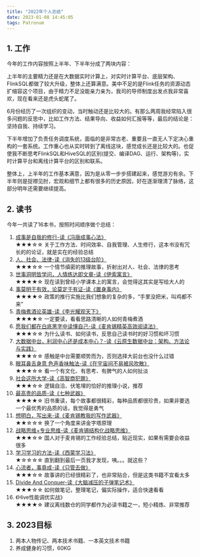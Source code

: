 ```yaml
---
title: "2022年个人总结"
date: 2023-01-08 14:45:05
tags: Patronum
---
```



## 1. 工作

今年的工作内容按照上半年、下半年分成了两块内容：

上半年的主要精力还是在大数据实时计算上，对实时计算平台、底层架构、FlinkSQL都做了较大升级，整体上还算满意。美中不足的是Flink任务的资源动态扩缩容这个项目，由于精力不足没能亲力亲为，我司的导师制度出发点我非常喜欢，现在看来还是虎头蛇尾了。

6月份经历了一次组织的变动，当时触动还是比较大的。有那么两周我经常陷入很多问题的反思中，比如工作方法、结果导向、收益如何汇报等等，最后的结论是：坚持自我、持续学习。

下半年增加了负责任务调度系统，面临的是非常古老、重要且一直无人下定决心重构的一套系统。工作重心也从实时转到了离线这块，感觉成长还是比较大的。也促使我不断思考FlinkSQL和HiveSQL的区别(提交、编译DAG、运行、架构等)，实时计算平台和离线计算平台的区别和联系。

整体上，上半年的工作基本满意，因为是从零一步步搭建起来，感觉游刃有余。下半年则是捉襟见肘，宏观和细节上都有很多的历史原因，好在逐渐理清了脉络，这部分明年还需要继续提高。

## 2. 读书

今年一共读了16本书，按照时间顺序做个总结：

1. [成事是自我的修行-读《冯唐成事心法》](https://izualzhy.cn/ftcsxf-reading)   
★★★☆☆  关于工作方法、时间效率、自我管理、人生修行，这本书没有冗长的的论证，就是实在的经验总结    
2. [人、社会、法律-读《消失的13级台阶》](https://izualzhy.cn/xsdssjtj-reading)    
★★★☆☆  一个情节缜密的推理故事，折射出对人、社会、法律的思考   
3. [世事洞明皆学问，人情练达即文章-读《伊索寓言》](https://izualzhy.cn/ysyy-reading)  
★★★★☆  现在读到曾经小学课本上的寓言，会觉得这其实是写给大人的  
4. [事莫明于有效，论莫定于有证-读《置身事内》](https://izualzhy.cn/zssn-reading)   
★★★★☆  政策的推行实施比我们想象的复杂的多，“手里没把米，叫鸡都不来”  
5. [青梅煮酒论英雄-读《李光耀观天下》](https://izualzhy.cn/lgygtx-reading)   
★★★★☆  一定要读，看看思路清晰的人如何青梅煮酒  
6. [愿我们都在白底黑字中读懂自己-读《麦肯锡精英高效阅读法》](https://izualzhy.cn/mkxjygxydf-reading)  
★★★☆☆  为什么读书、如何读书，反思自己读书时的好习惯和坏习惯  
7. [大数据中台，利润中心还是成本中心？-读《云原生数据中台：架构、方法论与实践》](https://izualzhy.cn/yun-yuan-sheng-shu-ju-zhong-tai-reading)   
★★★☆☆  感触是中台需要顺势而为，否则选择大前台也没什么过错  
8. [眼耳鼻舌身意 色声香味触法-读《在宇宙间不易被风吹散》](https://izualzhy.cn/gzsfz-reading)   
★★★☆☆  看一个有文化、有思考、有脾气的人如何扯淡   
9. [社会这所大学-读《高智商犯罪》](https://izualzhy.cn/zyzjbybfcs-reading)  
★★★☆☆  逻辑自洽、伏笔埋的恰好的推理小说，推荐  
10. [最高贵的品质-读《七种武器》](https://izualzhy.cn/qi-zhong-wu-qi-reading)  
★★★★☆  旧书重读，每个故事都很精彩，每种品质都很珍贵，如果非要选一个最优秀的品质的话，我觉得是勇气   
11. [想明白，写出来-读《麦肯锡教我的写作武器》](https://izualzhy.cn/mkxjwdxzwq-reading)  
★★☆☆☆  换了一个角度来讲金字塔原理  
12. [战略思维+专业思维-读《麦肯锡结构化战略思维》](https://izualzhy.cn/mkxjghzlsw-reading)  
★★★☆☆  国人对于麦肯锡的工作经验总结，贴近现实，如果有需要会收益很多  
13. [学习学习的方法-读《西蒙学习法》](https://izualzhy.cn/xmxxf-reading)  
★☆☆☆☆  直到翻到最后一页我才发现，咦。。。就这些？  
14. [心流者，事竟成-读《只管去做》](https://izualzhy.cn/zgqz-reading)  
★★★☆☆  故事讲的已经很精彩了，也非常贴合，但是这类书籍不宜看太多  
15. [Divide And Conquer-读《大脑减压的子弹笔记术》](https://izualzhy.cn/zdbj-reading)   
★★★☆☆  如何做笔记，整理笔记，偏实际操作，适合快速看看  
16. 《Hive性能调优实战》  
★★★★☆  建议离线数仓的同学都作为必读书籍之一，短小精炼、非常推荐


## 3. 2023目标

1. 两本人物传记、两本技术书籍、一本英文技术书籍
2. 养成健身的习惯，60KG
